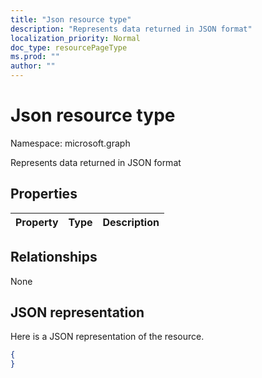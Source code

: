 ```yaml
---
title: "Json resource type"
description: "Represents data returned in JSON format"
localization_priority: Normal
doc_type: resourcePageType
ms.prod: ""
author: ""
---
```


# Json resource type

Namespace: microsoft.graph

Represents data returned in JSON format

## Properties
|Property|Type|Description|
|:---|:---|:---|

## Relationships
None

## JSON representation
Here is a JSON representation of the resource.
<!--{
  "blockType": "resource",
  "@odata.type": "microsoft.graph.Json"
}-->
``` json
{
}
```




